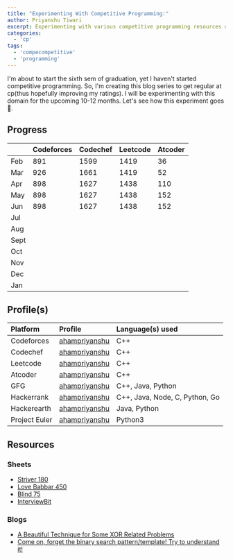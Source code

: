 ```yaml
---
title: "Experimenting With Competitive Programming:"
author: Priyanshu Tiwari
excerpt: Experimenting with various competitive programming resources on various platforms 
categories:
  - 'cp'
tags:
  - 'compecompetitive'
  - 'programming'
---
```


I'm about to start the sixth sem of graduation, yet I haven't started competitive programming. So, I'm creating this blog series to get regular at cp(thus hopefully improving my ratings). I will be experimenting with this domain for the upcoming 10-12 months. Let's see how this experiment goes 🤞.

## Progress

|  |  Codeforces | Codechef | Leetcode | Atcoder
|:--|:--|:--|:--|:--
| Feb | 891 | 1599 | 1419 | 36
| Mar | 926 | 1661 | 1419 | 52
| Apr | 898 | 1627 | 1438 | 110
| May | 898 | 1627 | 1438 | 152
| Jun | 898 | 1627 | 1438 | 152
| Jul |  |  |  |
| Aug |  |  |  |
| Sept|  |  |  |
| Oct |  |  |  |
| Nov |  |  |  |
| Dec |  |  |  |
| Jan |  |  |  |

## Profile(s)

| Platform |  Profile | Language(s) used
|:--|:--|:--
| Codeforces | [ahampriyanshu](https://codeforces.com/profile/ahampriyanshu) | C++
| Codechef | [ahampriyanshu](https://www.codechef.com/users/ahampriyanshu) | C++
| Leetcode | [ahampriyanshu](https://leetcode.com/ahampriyanshu/) | C++
| Atcoder | [ahampriyanshu](https://atcoder.jp/users/ahampriyanshu) | C++
| GFG | [ahampriyanshu](https://auth.geeksforgeeks.org/user/ahampriyanshu/profile) | C++, Java, Python
| Hackerrank | [ahampriyanshu](https://www.hackerrank.com/ahampriyanshu) | C++, Java, Node, C, Python, Go
| Hackerearth | [ahampriyanshu](https://www.hackerearth.com/@ahampriyanshu) | Java, Python
| Project Euler | [ahampriyanshu](https://ahampriyanshu.com/cp/categories/projecteuler/) | Python3

## Resources

### Sheets

* [Striver 180](https://takeuforward.org/interviews/strivers-sde-sheet-top-coding-interview-problems/)
* [Love Babbar 450](https://drive.google.com/file/d/1FMdN_OCfOI0iAeDlqswCiC2DZzD4nPsb/view)
* [Blind 75](https://www.teamblind.com/post/New-Year-Gift---Curated-List-of-Top-75-LeetCode-Questions-to-Save-Your-Time-OaM1orEU)
* [InterviewBit](https://www.interviewbit.com/)

### Blogs

* [A Beautiful Technique for Some XOR Related Problems](https://codeforces.com/blog/entry/68953)
* [Come on, forget the binary search pattern/template! Try to understand it!](https://leetcode.com/problems/search-insert-position/discuss/249092/Come-on-forget-the-binary-search-patterntemplate!-Try-understand-it!)